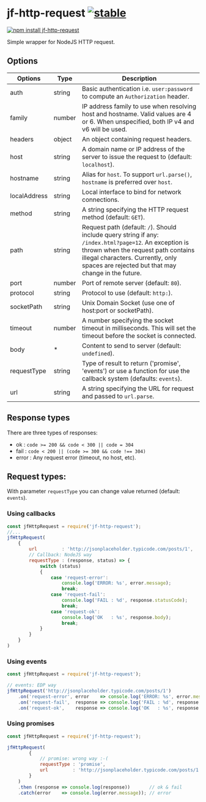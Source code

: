 # jf-http-request [![stable](http://badges.github.io/stability-badges/dist/stable.svg)](http://github.com/badges/stability-badges)

[![npm install jf-http-request](https://nodei.co/npm/jf-http-request.png?mini=true)](https://npmjs.org/package/jf-http-request/)

Simple wrapper for NodeJS HTTP request.

## Options

Options      |  Type  | Description
-------------|--------|--------------
auth         | string | Basic authentication i.e. `user:password` to compute an `Authorization` header.
family       | number | IP address family to use when resolving host and hostname. Valid values are 4 or 6. When unspecified, both IP v4 and v6 will be used.
headers      | object | An object containing request headers.
host         | string | A domain name or IP address of the server to issue the request to (default: `localhost`).
hostname     | string | Alias for `host`. To support `url.parse()`, `hostname` is preferred over `host`.
localAddress | string | Local interface to bind for network connections.
method       | string | A string specifying the HTTP request method (default: `GET`).
path         | string | Request path (default: `/`). Should include query string if any: `/index.html?page=12`. An exception is thrown when the request path contains illegal characters. Currently, only spaces are rejected but that may change in the future.
port         | number | Port of remote server (default: `80`).
protocol     | string | Protocol to use (default: `http:`).
socketPath   | string | Unix Domain Socket (use one of host:port or socketPath).
timeout      | number | A number specifying the socket timeout in milliseconds. This will set the timeout before the socket is connected.
body         | *      | Content to send to server (default: `undefined`).
requestType  | string | Type of result to return ('promise', 'events') or use a function for use the callback system (defaults: `events`).
url          | string | A string specifying the URL for request and passed to `url.parse`.


## Response types

There are three types of responses:

* ok    : `code >= 200 && code < 300 || code = 304`
* fail  : `code < 200 || (code >= 300 && code !== 304)`
* error : Any request error (timeout, no host, etc).

## Request types:

With parameter `requestType` you can change value returned (default: `events`).

### Using callbacks

```js
const jfHttpRequest = require('jf-http-request');
//...
jfHttpRequest(
    {
        url         : 'http://jsonplaceholder.typicode.com/posts/1',
        // Callback: NodeJS way
        requestType : (response, status) => {
            switch (status)
            {
                case 'request-error':
                    console.log('ERROR: %s', error.message);
                    break;
                case 'request-fail':
                    console.log('FAIL : %d', response.statusCode);
                    break;
                case 'request-ok':
                    console.log('OK   : %s', response.body);
                    break;
            }
        }
    }
)
```

### Using events

```js
const jfHttpRequest = require('jf-http-request');

// events: EDP way
jfHttpRequest('http://jsonplaceholder.typicode.com/posts/1')
    .on('request-error', error    => console.log('ERROR: %s', error.message))
    .on('request-fail',  response => console.log('FAIL : %d', response.statusCode))
    .on('request-ok',    response => console.log('OK   : %s', response.body));
```

### Using promises

```js
const jfHttpRequest = require('jf-http-request');

jfHttpRequest(
        {
            // promise: wrong way :-(
            requestType : 'promise',
            url         : 'http://jsonplaceholder.typicode.com/posts/1'
        }
    )
    .then (response => console.log(response))       // ok & fail
    .catch(error    => console.log(error.message)); // error
```
